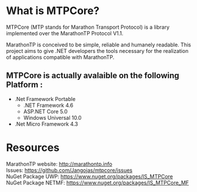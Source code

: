 # What is MTPCore?

MTPCore (MTP stands for Marathon Transport Protocol) is a library implemented over the MarathonTP Protocol V1.1.

MarathonTP is conceived to be simple, reliable and humanely readable. This project aims to give .NET developers the tools necessary for the realization of applications compatible with MarathonTP.

## MTPCore is actually avalaible on the following Platform :
* .Net Framework Portable 
    * .NET Framework 4.6 
    *  ASP.NET Core 5.0 
    *  Windows Universal 10.0 
* .Net Micro Framework 4.3 

# Resources
MarathonTP website: [http://marathontp.info ](http://marathontp.info )  
Issues: [https://github.com/Jangojas/mtpcore/issues ](https://github.com/Jangojas/mtpcore/issues )  
NuGet Package UWP: [https://www.nuget.org/packages/IS_MTPCore ](https://www.nuget.org/packages/IS_MTPCore )  
NuGet Package NETMF: [https://www.nuget.org/packages/IS_MTPCore_MF ](https://www.nuget.org/packages/IS_MTPCore_MF )  
